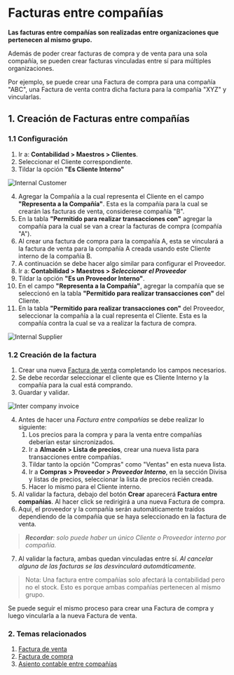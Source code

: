 <!-- add-breadcrumbs -->

# Facturas entre compañías

**Las facturas entre compañías son realizadas entre organizaciones que pertenecen al mismo grupo.**

Además de poder crear facturas de compra y de venta para una sola compañía, se pueden crear facturas vinculadas entre sí para múltiples organizaciones.

Por ejemplo, se puede crear una Factura de compra para una compañía "ABC", una Factura de venta contra dicha factura para la compañía "XYZ" y vincularlas.

## 1. Creación de Facturas entre compañías

### 1.1 Configuración
1. Ir a: **Contabilidad > Maestros > Clientes**.
1. Seleccionar el Cliente correspondiente.
1. Tildar la opción **"Es Cliente Interno"**

 <img class="screenshot" alt="Internal Customer" src="{{docs_base_url}}/assets/img/accounts/make-internal-customer.png">

4. Agregar la Compañía a la cual representa el Cliente en el campo **"Representa a la Compañía"**. Esta es la compañía para la cual se crearán las facturas de venta, considerese compañía "B".
1. En la tabla **"Permitido para realizar transacciones con"** agregar la compañía para la cual se van a crear la facturas de compra (compañía "A"). 
1. Al crear una factura de compra para la compañía A, esta se vinculará a la factura de venta para la compañía A creada usando este Cliente interno de la compañía B.
1. A continuación se debe hacer algo similar para configurar el Proveedor.
1. Ir a: **Contabilidad > Maestros > *Seleccionar el Proveedor***
1. Tildar la opción **"Es un Proveedor Interno"**.
1. En el campo **"Representa a la Compañía"**, agregar la compañía que se seleccionó en la tabla **"Permitido para realizar transacciones con"** del Cliente.
1. En la tabla **"Permitido para realizar transacciones con"** del Proveedor, seleccionar la compañía a la cual representa el Cliente. Esta es la compañía contra la cual se va a realizar la factura de compra.

 <img class="screenshot" alt="Internal Supplier" src="{{docs_base_url}}/assets/img/accounts/make-internal-supplier.png">

### 1.2 Creación de la factura
1. Crear una nueva [Factura de venta](/docs/user/manual/es/accounts/sales-invoice) completando los campos necesarios.
1. Se debe recordar seleccionar el cliente que es Cliente Interno y la compañía para la cual está comprando.
1. Guardar y validar.

 <img class="screenshot" alt="Inter company invoice" src="{{docs_base_url}}/assets/img/accounts/make-inter-company-invoice.png">

4. Antes de hacer una *Factura entre compañías* se debe realizar lo siguiente:
    1. Los precios para la compra y para la venta entre compañías deberían estar sincronizados.
    1. Ir a **Almacén > Lista de precios**, crear una nueva lista para transacciones entre compañías.
    1. Tildar tanto la opción "Compras" como "Ventas" en esta nueva lista.
    1. Ir a **Compras > Proveedor > *Proveedor Interno***, en la sección Divisa y listas de precios, seleccionar la lista de precios recién creada.
    1. Hacer lo mismo para el Cliente interno.
1. Al validar la factura, debajo del botón **Crear** aparecerá **Factura entre compañías**. Al hacer click se redirigirá a una nueva Factura de compra.
1. Aquí, el proveedor y la compañía serán automáticamente traídos dependiendo de la compañía que se haya seleccionado en la factura de venta.
> ***Recordar**: solo puede haber un único Cliente o Proveedor interno por compañía.*
7. Al validar la factura, ambas quedan vinculadas entre sí. *Al cancelar alguna de las facturas se las desvinculará automáticamente.*

> Nota: Una factura entre compañías solo afectará la contabilidad pero no el stock. Esto es porque ambas compañías pertenecen al mismo grupo.

Se puede seguir el mismo proceso para crear una Factura de compra y luego vincularla a la nueva Factura de venta.

### 2. Temas relacionados
1. [Factura de venta](/docs/user/manual/es/accounts/sales-invoice)
1. [Factura de compra](/docs/user/manual/es/accounts/purchase-invoice)
1. [Asiento contable entre compañías](/docs/user/manual/es/accounts/inter-company-journal-entry)
